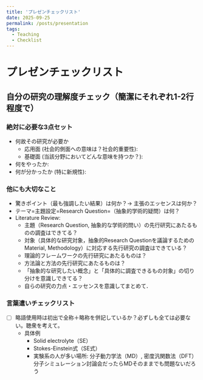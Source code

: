 ```yaml
---
title: 'プレゼンチェックリスト'
date: 2025-09-25
permalink: /posts/presentation
tags:
  - Teaching
  - Checklist
---
```


# プレゼンチェックリスト
## 自分の研究の理解度チェック（簡潔にそれぞれ1-2行程度で）
### 絶対に必要な3点セット
- 何故その研究が必要か
  - 応用面 (社会的側面への意味は？社会的重要性):
  - 基礎面 (当該分野においてどんな意味を持つか？):  
- 何をやったか: 
- 何が分かったか (特に新規性): 

### 他にも大切なこと
- 驚きポイント（最も強調したい結果）は何か？→ 主張のエッセンスは何か？
- テーマ=主題設定=Research Question=（抽象的学術的疑問）は何？
- Literature Review:
  - 主題（Research Question, 抽象的な学術的問い）の先行研究にあたるものの調査はできてる？
  - 対象（具体的な研究対象，抽象的Research Questionを議論するためのMaterial, Methodology）に対応する先行研究の調査はできている？
  - 理論的フレームワークの先行研究にあたるものは？
  - 方法論と方法の先行研究にあたるものは？
  - 「抽象的な研究したい概念」と「具体的に調査できるもの対象」の切り分けを意識しできてる？
  -  自らの研究の力点・エッセンスを意識してまとめて．


### 言葉遣いチェックリスト
- [ ] 略語使用時は初出で全称＋略称を併記しているか？必ずしも全ては必要ない。聴衆を考えて。  
    - 具体例
      - Solid electrolyte（SE）
      - Stokes-Einstein式（SE式）
      - 実験系の人が多い場所: 分子動力学法（MD）, 密度汎関数法（DFT）  
        分子シミュレーション討論会だったらMDそのままでも問題ないだろう





